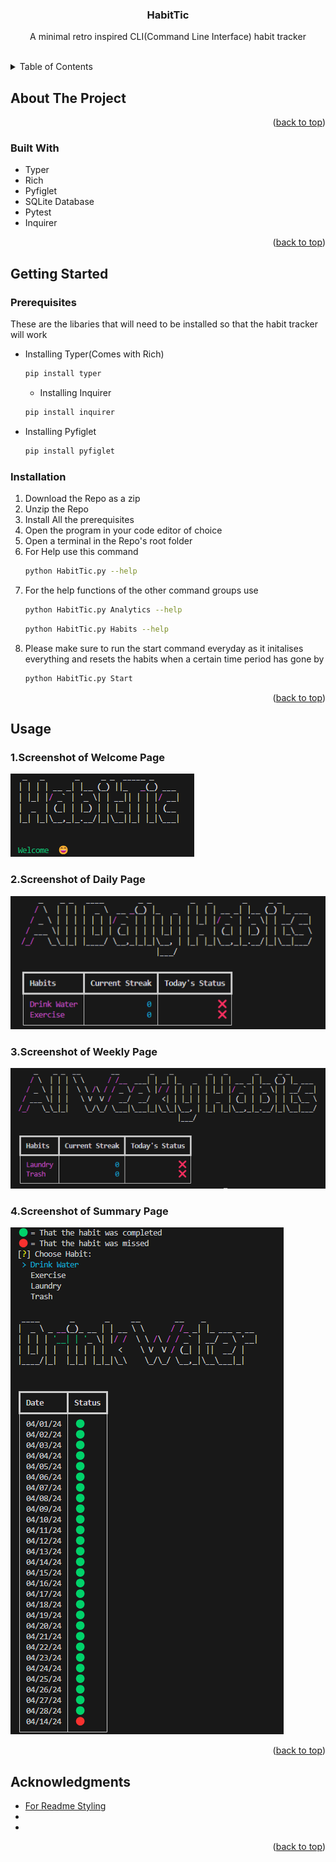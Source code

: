 <!-- Improved compatibility of back to top link: See: https://github.com/othneildrew/Best-README-Template/pull/73 -->
<a name="readme-top"></a>
<!--
*** Thanks for checking out the Best-README-Template. If you have a suggestion
*** that would make this better, please fork the repo and create a pull request
*** or simply open an issue with the tag "enhancement".
*** Don't forget to give the project a star!
*** Thanks again! Now go create something AMAZING! :D
-->

<h3 align="center">HabitTic</h3>

  <p align="center">
    A minimal retro inspired CLI(Command Line Interface) habit tracker
    <br />
    <br />

<!-- TABLE OF CONTENTS -->
<details>
  <summary>Table of Contents</summary>
  <ol>
    <li>
      <a href="#about-the-project">About The Project</a>
      <ul>
        <li><a href="#built-with">Built With</a></li>
      </ul>
    </li>
    <li>
      <a href="#getting-started">Getting Started</a>
      <ul>
        <li><a href="#prerequisites">Prerequisites</a></li>
        <li><a href="#installation">Installation</a></li>
      </ul>
    </li>
    <li><a href="#usage">Usage</a></li>
    <li><a href="#acknowledgments">Acknowledgments</a></li>
  </ol>
</details>



<!-- ABOUT THE PROJECT -->
## About The Project


<p align="right">(<a href="#readme-top">back to top</a>)</p>



### Built With

* Typer
* Rich
* Pyfiglet
* SQLite Database
* Pytest
* Inquirer


<p align="right">(<a href="#readme-top">back to top</a>)</p>



<!-- GETTING STARTED -->
## Getting Started

### Prerequisites

These are the libaries that will need to be installed so that the habit tracker will work
* Installing Typer(Comes with Rich)
  ```sh
  pip install typer
  ```

  * Installing Inquirer
  ```sh
  pip install inquirer
  ```

* Installing Pyfiglet
  ```sh
  pip install pyfiglet
  ```

 
### Installation

1. Download the Repo as a zip
2. Unzip the Repo
3. Install All the prerequisites
4. Open the program in your code editor of choice
5. Open a terminal in the Repo's root folder
6. For Help use this command
   ```sh
   python HabitTic.py --help
   ```
7. For the help functions of the other command groups use
   ```sh
   python HabitTic.py Analytics --help
   ```
   ```sh
   python HabitTic.py Habits --help
   ```
8. Please make sure to run the start command everyday as it initalises everything and resets the habits when a certain time period has gone by
   ```sh
   python HabitTic.py Start 
   ```
<p align="right">(<a href="#readme-top">back to top</a>)</p>



<!-- USAGE EXAMPLES -->
## Usage

### 1.Screenshot of Welcome Page
![Screenshot of Welcome Page](Assets/Welcome.png)


### 2.Screenshot of Daily Page
![Screenshot of Daily Page](Assets/Daily.png)

### 3.Screenshot of Weekly Page
![Screenshot of Weekly Page](Assets/Weekly.png)

### 4.Screenshot of Summary Page
![Screenshot of Summary Page](Assets/Summary.png)




<p align="right">(<a href="#readme-top">back to top</a>)</p>


<!-- ACKNOWLEDGMENTS -->
## Acknowledgments

* [For Readme Styling](https://github.com/othneildrew/Best-README-Template/tree/master)
* []()
* []()

<p align="right">(<a href="#readme-top">back to top</a>)</p>

